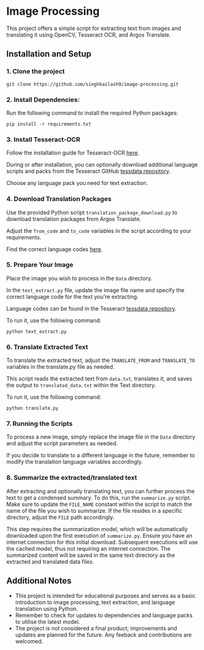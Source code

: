 # Image Processing

This project offers a simple script for extracting text from images and translating it using OpenCV, Tesseract OCR, and Argos Translate.

## Installation and Setup

### 1. Clone the project

    git clone https://github.com/singhkailash9/image-processing.git


### 2. Install Dependencies:
Run the following command to install the required Python packages:

    pip install -r requirements.txt


### 3. Install Tesseract-OCR
Follow the installation guide for Tesseract-OCR [here](https://tesseract-ocr.github.io/tessdoc/Installation.html). 

During or after installation, you can optionally download additional language scripts and packs from the Tesseract GitHub [tessdata repository](https://github.com/tesseract-ocr/tessdata). 

Choose any language pack you need for text extraction.

### 4. Download Translation Packages
Use the provided Python script `translation_package_download.py` to download translation packages from Argos Translate. 

Adjust the `from_code` and `to_code` variables in the script according to your requirements. 

Find the correct language codes [here](https://www.argosopentech.com/argospm/index/).

### 5. Prepare Your Image
Place the image you wish to process in the `Data` directory. 

In the `text_extract.py` file, update the image file name and specify the correct language code for the text you're extracting. 

Language codes can be found in the Tesseract [tessdata repository](https://github.com/tesseract-ocr/tessdata).

To run it, use the following command:

    python text_extract.py

### 6. Translate Extracted Text
To translate the extracted text, adjust the `TRANSLATE_FROM` and `TRANSLATE_TO` variables in the translate.py file as needed. 

This script reads the extracted text from `data.txt`, translates it, and saves the output to `translated_data.txt` within the Text directory.

To run it, use the following command:

    python translate.py

### 7. Running the Scripts
To process a new image, simply replace the image file in the `Data` directory and adjust the script parameters as needed. 

If you decide to translate to a different language in the future, remember to modify the translation language variables accordingly.

### 8. Summarize the extracted/translated text
After extracting and optionally translating text, you can further process the text to get a condensed summary. To do this, run the `summarize.py` script. Make sure to update the `FILE_NAME` constant within the script to match the name of the file you wish to summarize. If the file resides in a specific directory, adjust the `FILE` path accordingly.

This step requires the summarization model, which will be automatically downloaded upon the first execution of `summarize.py`. Ensure you have an internet connection for this initial download. Subsequent executions will use the cached model, thus not requiring an internet connection. The summarized content will be saved in the same text directory as the extracted and translated data files.

## Additional Notes

- This project is intended for educational purposes and serves as a basic introduction to image processing, text extraction, and language translation using Python.
- Remember to check for updates to dependencies and language packs to utilise the latest model.
- The project is not considered a final product; improvements and updates are planned for the future. Any feeback and contributions are welcomed.
